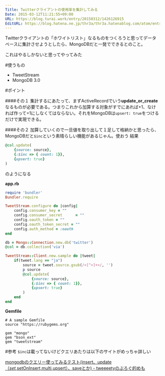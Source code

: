 ```yaml
---
Title: Twitterクライアントの使用率を集計してみる
Date: 2015-03-12T11:21:55+09:00
URL: https://blog.turai.work/entry/20150312/1426126915
EditURL: https://blog.hatena.ne.jp/thr3a/thr3a.hatenablog.com/atom/entry/8454420450087865629
---
```


Twitterクライアントの「ホワイトリスト」なるものをつくろうと思ってデータベースに集計させようとしたら、MongoDBだと一発でできるとのこと。

これはやるしかないと思ってやってみた

#使うもの

- TweetStream
- MongoDB 3.0

#ポイント

####その１
集計するにあたって、まずActiveRecordでいう**update_or_create**なるものが必要である。つまりこれから加算する対象がすでにあれば+1、なければ作って=1にしなくてはならない。それをMongoDBは`upsert: true`をつけるだけで実現できる。

####その２
加算していくので一旦値を取り出して１足して格納かと思ったら、MongoDBだと`$inc`という素晴らしい機能があるじゃん。使おう
結果
```ruby
@col.update(
	{source: source},
	{:$inc => { count: 1}},
	{upsert: true}
)
```
のようになる

**app.rb**
```ruby
require 'bundler'
Bundler.require

TweetStream.configure do |config|
	config.consumer_key = ""
	config.consumer_secret		= ""
	config.oauth_token = ""
	config.oauth_token_secret = ""
	config.auth_method = :oauth
end

db = Mongo::Connection.new.db('twitter')
@col = db.collection('via')

TweetStream::Client.new.sample do |tweet|
	if(tweet.lang == "ja")
		source = tweet.source.gsub(/<[^>]+>/, '')
		p source
		@col.update(
			{source: source},
			{:$inc => { count: 1}},
			{upsert: true}
		)
	end
end
```

**Gemfile**
```
# A sample Gemfile
source "https://rubygems.org"

gem "mongo"
gem "bson_ext"
gem "tweetstream"
```

#参考
`$inc`は載ってないけどクエリあたりは以下のサイトがめっちゃ詳しい

[mongodbのクエリー使ってみるテスト(insert、update（$set,$setOnInsert,multi,upsert）、saveとか) - tweeeetyのぶろぐ的めも](http://tweeeety.hateblo.jp/entry/20140214/1392382057)
